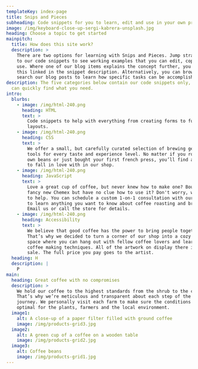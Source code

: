 ```yaml
---
templateKey: index-page
title: Snips and Pieces
subheading: Code snippets for you to learn, edit and use in your own projects
image: /img/keyboard-close-up-sergi-kabrera-unsplash.jpg
heading: Choose a topic to get started
mainpitch:
  title: How does this site work?
  description: >
    There are two options for learning with Snips and Pieces. Jump straight in
    to our code snippets to see working examples that you can edit, copy and
    use. Where one of our blog items explains the concept further, you will see
    this linked in the snippet description. Alternatively, you can browse or
    search our blog posts to learn how specific tasks can be accomplished.
description: The five categories below contain our code snippets only, so you
  can quickly find what you need.
intro:
  blurbs:
    - image: /img/html-240.png
      heading: HTML
      text: >
        Code snippets to help with everything from creating forms to full-page
        layouts. 
    - image: /img/html-240.png
      heading: CSS
      text: >
        We offer a small, but carefully curated selection of brewing gear and
        tools for every taste and experience level. No matter if you roast your
        own beans or just bought your first french press, you’ll find a gadget
        to fall in love with in our shop.
    - image: /img/html-240.png
      heading: JavaScript
      text: >
        Love a great cup of coffee, but never knew how to make one? Bought a
        fancy new Chemex but have no clue how to use it? Don't worry, we’re here
        to help. You can schedule a custom 1-on-1 consultation with our baristas
        to learn anything you want to know about coffee roasting and brewing.
        Email us or call the store for details.
    - image: /img/html-240.png
      heading: Accessibility
      text: >
        We believe that good coffee has the power to bring people together.
        That’s why we decided to turn a corner of our shop into a cozy meeting
        space where you can hang out with fellow coffee lovers and learn about
        coffee making techniques. All of the artwork on display there is for
        sale. The full price you pay goes to the artist.
  heading: H
  description: |
    P
main:
  heading: Great coffee with no compromises
  description: >
    We hold our coffee to the highest standards from the shrub to the cup.
    That’s why we’re meticulous and transparent about each step of the coffee’s
    journey. We personally visit each farm to make sure the conditions are
    optimal for the plants, farmers and the local environment.
  image1:
    alt: A close-up of a paper filter filled with ground coffee
    image: /img/products-grid3.jpg
  image2:
    alt: A green cup of a coffee on a wooden table
    image: /img/products-grid2.jpg
  image3:
    alt: Coffee beans
    image: /img/products-grid1.jpg
---
```

